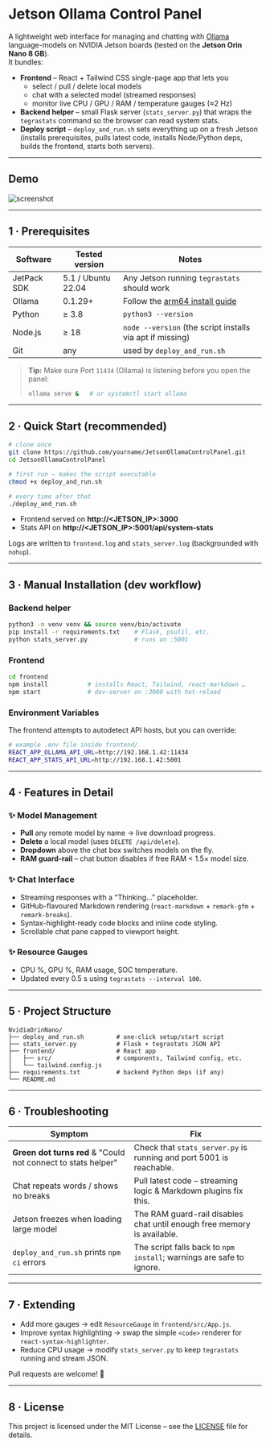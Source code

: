 # Jetson Ollama Control Panel

A lightweight web interface for managing and chatting with [Ollama](https://ollama.ai) language-models on NVIDIA Jetson boards (tested on the **Jetson Orin Nano 8 GB**).  
It bundles:

* **Frontend** – React + Tailwind CSS single-page app that lets you
  * select / pull / delete local models
  * chat with a selected model (streamed responses)
  * monitor live CPU / GPU / RAM / temperature gauges (≈2 Hz)
* **Backend helper** – small Flask server (`stats_server.py`) that wraps the
  `tegrastats` command so the browser can read system stats.
* **Deploy script** – `deploy_and_run.sh` sets everything up on a fresh Jetson
  (installs prerequisites, pulls latest code, installs Node/Python deps, builds
  the frontend, starts both servers).

---

## Demo

![screenshot](docs/screenshot.png)

---

## 1 · Prerequisites

| Software | Tested version | Notes |
|----------|----------------|-------|
| JetPack SDK | 5.1 / Ubuntu 22.04 | Any Jetson running `tegrastats` should work |
| Ollama | 0.1.29+ | Follow the [arm64 install guide](https://github.com/ollama/ollama/blob/main/docs/linux.md) |
| Python | ≥ 3.8 | `python3 --version` |
| Node.js | ≥ 18 | `node --version` (the script installs via apt if missing) |
| Git | any | used by `deploy_and_run.sh` |

> **Tip:** Make sure Port `11434` (Ollama) is listening before you open the panel:
> ```bash
> ollama serve &   # or systemctl start ollama
> ```

---

## 2 · Quick Start (recommended)

```bash
# clone once
git clone https://github.com/yourname/JetsonOllamaControlPanel.git
cd JetsonOllamaControlPanel

# first run – makes the script executable
chmod +x deploy_and_run.sh

# every time after that
./deploy_and_run.sh
```

* Frontend served on **http://&lt;JETSON_IP&gt;:3000**  
* Stats API on **http://&lt;JETSON_IP&gt;:5001/api/system-stats**

Logs are written to `frontend.log` and `stats_server.log` (backgrounded with `nohup`).

---

## 3 · Manual Installation (dev workflow)

### Backend helper
```bash
python3 -m venv venv && source venv/bin/activate
pip install -r requirements.txt    # Flask, psutil, etc.
python stats_server.py             # runs on :5001
```

### Frontend
```bash
cd frontend
npm install           # installs React, Tailwind, react-markdown …
npm start             # dev-server on :3000 with hot-reload
```

### Environment Variables
The frontend attempts to autodetect API hosts, but you can override:

```bash
# example .env file inside frontend/
REACT_APP_OLLAMA_API_URL=http://192.168.1.42:11434
REACT_APP_STATS_API_URL=http://192.168.1.42:5001
```

---

## 4 · Features in Detail

### ✨ Model Management
* **Pull** any remote model by name → live download progress.
* **Delete** a local model (uses `DELETE /api/delete`).
* **Dropdown** above the chat box switches models on the fly.
* **RAM guard-rail** – chat button disables if free RAM &lt; 1.5× model size.

### ✨ Chat Interface
* Streaming responses with a "Thinking…" placeholder.
* GitHub-flavoured Markdown rendering (`react-markdown` + `remark-gfm` + `remark-breaks`).
* Syntax-highlight-ready code blocks and inline code styling.
* Scrollable chat pane capped to viewport height.

### ✨ Resource Gauges
* CPU %, GPU %, RAM usage, SOC temperature.
* Updated every 0.5 s using `tegrastats --interval 100`.

---

## 5 · Project Structure

```
NvidiaOrinNano/
├── deploy_and_run.sh         # one-click setup/start script
├── stats_server.py           # Flask + tegrastats JSON API
├── frontend/                 # React app
│   ├── src/                  # components, Tailwind config, etc.
│   └── tailwind.config.js
├── requirements.txt          # backend Python deps (if any)
└── README.md
```

---

## 6 · Troubleshooting

| Symptom | Fix |
|---------|-----|
| **Green dot turns red** & "Could not connect to stats helper" | Check that `stats_server.py` is running and port 5001 is reachable. |
| Chat repeats words / shows no breaks | Pull latest code – streaming logic & Markdown plugins fix this. |
| Jetson freezes when loading large model | The RAM guard-rail disables chat until enough free memory is available. |
| `deploy_and_run.sh` prints `npm ci` errors | The script falls back to `npm install`; warnings are safe to ignore. |

---

## 7 · Extending

* Add more gauges → edit `ResourceGauge` in `frontend/src/App.js`.
* Improve syntax highlighting → swap the simple `<code>` renderer for `react-syntax-highlighter`.
* Reduce CPU usage → modify `stats_server.py` to keep `tegrastats` running and stream JSON.

Pull requests are welcome! 💚

---

## 8 · License

This project is licensed under the MIT License – see the [LICENSE](LICENSE) file for details. 